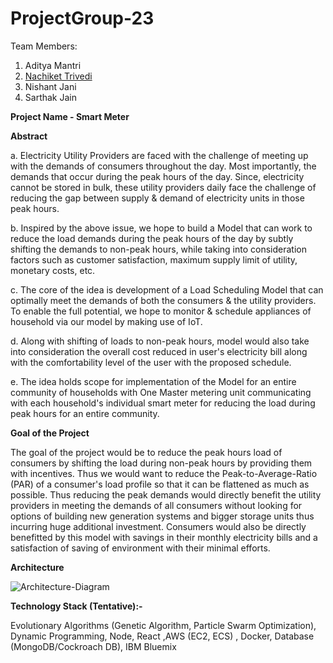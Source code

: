 # ProjectGroup-23
Team Members:
1) Aditya Mantri
2) [Nachiket Trivedi](https://github.com/nachiket-trivedi)
3) Nishant Jani
4) Sarthak Jain


**Project Name - Smart Meter**

**Abstract**

a. Electricity Utility Providers are faced with the challenge of meeting up with the demands of consumers throughout the day. Most importantly, the demands that occur during the peak hours of the day. Since, electricity cannot be stored in bulk, these utility providers daily face the challenge of reducing the gap between supply & demand of electricity units in those peak hours.

b. Inspired by the above issue, we hope to build a Model that can work to reduce the load demands during the peak hours of the day by subtly shifting the demands to non-peak hours, while taking into consideration factors such as customer satisfaction, maximum supply limit of utility, monetary costs, etc. 

c. The core of the idea is development of a Load Scheduling Model that can optimally meet the demands of both the consumers & the utility providers. To enable the full potential, we hope to monitor & schedule appliances of household via our model by making use of IoT. 

d. Along with shifting of loads to non-peak hours, model would also take into consideration the overall cost reduced in user's electricity bill along with the comfortability level of the user with the proposed schedule.

e. The idea holds scope for implementation of the Model for an entire community of households with One Master metering unit communicating with each household's individual smart meter for reducing the load during peak hours for an entire community. 

**Goal of the Project**

The goal of the project would be to reduce the peak hours load of consumers by shifting the load during non-peak hours by providing them with incentives. Thus we would want to reduce the Peak-to-Average-Ratio (PAR) of a consumer's load profile so that it can be flattened as much as possible. Thus reducing the peak demands would directly benefit the utility providers in meeting the demands of all consumers without looking for options of building new generation systems and bigger storage units thus incurring huge additional investment. Consumers would also be directly benefitted by this model with savings in their monthly electricity bills and a satisfaction of saving of environment with their minimal efforts. 

**Architecture**

![Architecture-Diagram](https://github.com/SJSUFall2019-CMPE272/Smart-Meter/blob/master/Project-Architecture.jpeg)

**Technology Stack (Tentative):-**

Evolutionary Algorithms (Genetic Algorithm, Particle Swarm Optimization), Dynamic Programming, Node, React ,AWS (EC2, ECS) , Docker, Database (MongoDB/Cockroach DB), IBM Bluemix
